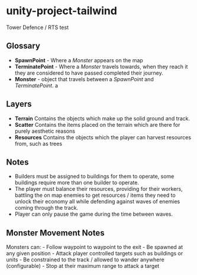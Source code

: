 # unity-project-tailwind
Tower Defence / RTS test

## Glossary
- **SpawnPoint** - Where a *Monster* appears on the map
- **TerminatePoint** - Where a *Monster* travels towards, when they reach it they are considered to have passed completed their journey.
- **Monster** - object that travels between a *SpawnPoint* and *TerminatePoint*.
a
## Layers
 - **Terrain** Contains the objects which make up the solid ground and track. 
 - **Scatter** Contains the items placed on the terrain which are there for purely aesthetic reasons
 - **Resources** Contains the objects which the player can harvest resources from, such as trees

 ## Notes
 - Builders must be assigned to buildings for them to operate, some buildings require more than one builder to operate.
 - The player must balance their resources, providing for their workers, battling the on map enemies to get resources / items they need to unlock their economy all while defending against waves of enemies coming through the track.
 - Player can only pause the game during the time between waves.

 ## Monster Movement Notes
 Monsters can:
	- Follow waypoint to waypoint to the exit
	- Be spawned at any given position
	- Attack player controlled targets such as buildings or units
	- Be constrained to the track / allowed to wander anywhere (configurable)
	- Stop at their maximum range to attack a target